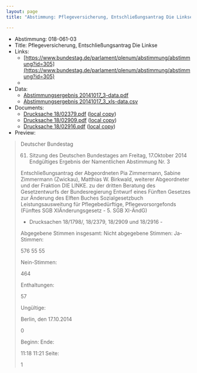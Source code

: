 ```yaml
---
layout: page
title: "Abstimmung: Pflegeversicherung, Entschließungsantrag Die Linkse"

---
```


* Abstimmung: 018-061-03
* Title: Pflegeversicherung, Entschließungsantrag Die Linkse
* Links: 
    * [https://www.bundestag.de/parlament/plenum/abstimmung/abstimmung?id=305](https://www.bundestag.de/parlament/plenum/abstimmung/abstimmung?id=305)
    * 
* Data: 
    * [Abstimmungsergebnis 20141017_3-data.pdf](/res/abstimmungsliste/20141017_3-data.pdf)
    * [Abstimmungsergebnis 20141017_3_xls-data.csv](/res/abstimmungsliste/analyses/20141017_3_xls-data.csv)
* Documents: 
    * [Drucksache 18/02379.pdf](http://dip21.bundestag.de/dip21/btd/18/023/1802379.pdf) ([local copy](/res/abstimmungsdaten/018-061-03/1802379.pdf))
    * [Drucksache 18/02909.pdf](http://dip21.bundestag.de/dip21/btd/18/029/1802909.pdf) ([local copy](/res/abstimmungsdaten/018-061-03/1802909.pdf))
    * [Drucksache 18/02916.pdf](http://dip21.bundestag.de/dip21/btd/18/029/1802916.pdf) ([local copy](/res/abstimmungsdaten/018-061-03/1802916.pdf))
* Preview: 
> Deutscher Bundestag
> 
> 61. Sitzung des Deutschen Bundestages
> am Freitag, 17.Oktober 2014
> Endgültiges Ergebnis der Namentlichen Abstimmung Nr. 3
> 
> Entschließungsantrag der Abgeordneten Pia Zimmermann, Sabine Zimmermann (Zwickau),
> Matthias W. Birkwald, weiterer Abgeordneter und der Fraktion DIE LINKE.
> zu der dritten Beratung des Gesetzentwurfs der Bundesregierung
> Entwurf eines Fünften Gesetzes zur Änderung des Elften Buches Sozialgesetzbuch Leistungsausweitung für Pflegebedürftige, Pflegevorsorgefonds (Fünftes SGB XIÄnderungsgesetz - 5. SGB XI-ÄndG)
> - Drucksachen 18/1798/, 18/2379, 18/2909 und 18/2916 -
> 
> Abgegebene Stimmen insgesamt:
> Nicht abgegebene Stimmen:
> Ja-Stimmen:
> 
> 576
> 55
> 55
> 
> Nein-Stimmen:
> 
> 464
> 
> Enthaltungen:
> 
> 57
> 
> Ungültige:
> 
> Berlin, den 17.10.2014
> 
> 0
> 
> Beginn:
> Ende:
> 
> 11:18
> 11:21
> Seite:
> 
> 1
> 
> 
